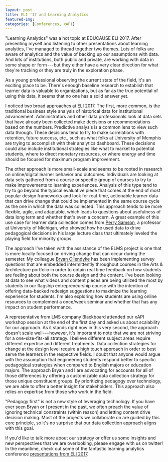 ```yaml
---
layout: post
title: ELI '17 and Learning Analytics
featured-img:
categories: [Conferences, xAPI]
---
```


"Learning Analytics" was a hot topic at EDUCAUSE ELI 2017. After presenting myself and listening to other presentations about learning analytics, I've managed to thread together two themes. Lots of folks are aware of analytics and the value of backing up our assumptions with data. And lots of institutions, both public and private, are working with data in some shape or form --- but they either have a very clear direction for what they're tracking or they are truly in the exploration phase.

As a young professional observing the current state of the field, it's an exciting place to be. There's enough baseline research to establish that learner data is valuable to organizations, but as far as the true potential of using this data, it seems that no one has a solid answer yet.

I noticed two broad approaches at ELI 2017. The first, more common, is the traditional business style analysis of historical data for institutional advancement. Administrators and other data professionals look at data sets that have already been collected make decisions or recommendations based on the numbers. Predictive analysis is a common lens to view such data through. These decisions tend to try to make correlations with retention, future success, etc., such as what folks at University of Memphis are trying to accomplish with their analytics dashboard. These decisions could also include institutional strategies like what to market to potential students, where to direct monetary resources, or where energy and time should be focused for maximum program improvement.

The other approach is more small-scale and seems to be rooted in research on online/digital learner behavior and outcomes. Individuals are looking at data sets gathered from a course or specific group of courses to try to make improvements to learning experiences. Analysis of this type tend to try to go beyond the typical evaluative piece that comes at the end of most popular design frameworks and look for real-time, actionable learner data that can drive change that could be implemented in the same course cycle as the one in which the data was collected. This approach tends to be more flexible, agile, and adaptable, which leads to questions about usefulness of data long term and whether that's even a concern. A great example of this use case for learner data collection comes from [Perry Samson](https://medium.com/@Pjsamson), a professor at University of Michigan, who showed how he used data to drive pedagogical decisions in his large lecture class that ultimately leveled the playing field for minority groups.

The approach I've taken with the assistance of the ELMS project is one that is more locally focused on driving change that can occur during the semester. My colleague [Bryan Ollendyke](https://medium.com/@btopro) has been implementing survey questions that are embedded intermittently throughout courses in the Arts & Architecture portfolio in order to obtain real time feedback on how students are feeling about both the course design and the content. I've been looking at data to see what videos and content pieces are being utilized the most by students in our flagship entrepreneurship course with the intention of offering data-backed redesign suggestions to maximize the learning experience for students. I'm also exploring how students are using online resources to complement a once/week seminar and whether that has any impact on student performance.

A representative from LMS company Blackboard attended our xAPI workshop session at the end of the first day and asked us about scalability for our approach. As it stands right now in this very second, the approach doesn't scale well --- however, it's important to note that we are not striving for a one-size-fits-all strategy. I believe different subject areas require different expertise and different treatments. Data collection strategies for change at the design level require a high touch approach in order to best serve the learners in the respective fields. I doubt that anyone would argue with the assumption that engineering students respond better to specific pedagogical strategies when compared to English majors or education majors. The approach Bryan and I are advocating for accounts for all of those differences by offering a customizable data collection strategy for those unique constituent groups. By prioritizing pedagogy over technology, we are able to offer a better insight for stakeholders. This approach also relies on expertise from those who work in the field.

"Pedagogy first" is not a new style of leveraging technology. If you have ever seen Bryan or I present in the past, we often preach the value of ignoring technical constraints (within reason) and letting content drive decision making. Most of the projects we collaborate on are guided by this core principle, so it's no surprise that our data collection approach aligns with this goal.

If you'd like to talk more about our strategy or offer us some insights and new perspectives that we are overlooking, please engage with us on twitter! In the meantime, check out some of the fantastic learning analytics conference [presentations from ELI 2017](https://events.educause.edu/eli/annual-meeting/2017/agenda).
